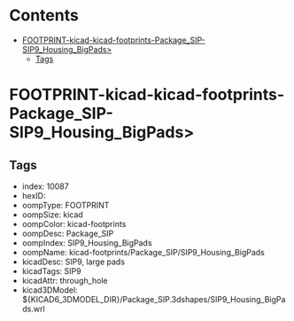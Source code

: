 



Contents
========

* [FOOTPRINT-kicad-kicad-footprints-Package_SIP-SIP9_Housing_BigPads>](#footprint-kicad-kicad-footprints-package_sip-sip9_housing_bigpads)
	* [Tags](#tags)

# FOOTPRINT-kicad-kicad-footprints-Package_SIP-SIP9_Housing_BigPads>

## Tags

- index: 10087
- hexID: 
- oompType: FOOTPRINT
- oompSize: kicad
- oompColor: kicad-footprints
- oompDesc: Package_SIP
- oompIndex: SIP9_Housing_BigPads
- oompName: kicad-footprints/Package_SIP/SIP9_Housing_BigPads
- kicadDesc: SIP9, large pads
- kicadTags: SIP9
- kicadAttr: through_hole
- kicad3DModel: ${KICAD6_3DMODEL_DIR}/Package_SIP.3dshapes/SIP9_Housing_BigPads.wrl
